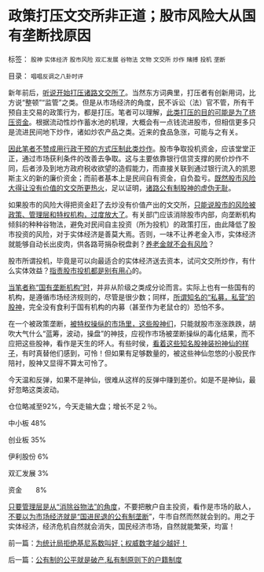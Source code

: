 # 政策打压文交所非正道；股市风险大从国有垄断找原因

标签： `股神` `实体经济` `股市风险` `双汇发展` `谷物法` `文物` `文交所` `炒作` `赌搏` `投机` `垄断` 

目录： `唱唱反调之八卦时评`

新年前后，[听说开始打压诸路文交所了](../../../2012/1/5/股市锚定实体经济，股市的炒作有益无害.md)。当然东方词典里，打压者有创新用词，比方说“整顿”“监管”之类。但是从市场经济的角度，民不诉讼（法）官不管，所有干预自主交易的政策行为，都是打压。笔者可以理解，[此类打压的目的可能是为了挤压资金](../../../2012/1/10/打压投机是如何制造了大萧条？.md)。根据流动性炒作蓄水池的机理，大概会有一点钱流进股市，但相信更多只是流进民间地下炒作，诸如炒农产品之类。近来的食品急涨，可能与之有关。

[因此笔者不赞成用行政干预的方式压制此类炒作](../../../2011/2/15/艺术品股份市场将成艺术；股神的真功夫.md)。股市争取投机资金，应该堂堂正正，通过市场获利条件的改善去争取。这与主要依靠银行信贷支撑的房价炒作不同，后者涉及到地方政府税收欲望的造假能力，而直接关联到通过银行流入的凯恩斯主义的新的廉价资金；而前者基本上是民间自有资金，自负盈亏。[既然股市风险大得让没有价值的文交所更热火](../../../2012/1/5/股市的风险到底有多大？更大的风险从那里来？.md)，足以证明，[诸路公有制股神的虚伪无耻](../../../2011/6/13/世界上有蠢猪并不奇怪.md)。

如果股市的风险大得把资金赶了去炒没有价值产出的文交所，[只能说股市的风险被政策、管理层和特权机构，过度放大了](../../../2012/1/5/为什么持币散户，不如持有股票？人为加大的风险！.md)。有关部门应该消除股市内部，向垄断机构倾斜的种种谷物法，避免对民间自主投资（所为投机）的政策打压，由此降低了股市投资的风险，对于实体经济是善莫大焉。否则，一味不让养老金入市，实体经济就能够自动长出皮肉，供各路苛捐杂税盘剥？[养老金就不会有风险](../../../2012/2/1/只有剥离政府信用，养老金才能保值增值.md)？

股市所谓投机，毕竟是可以向最适合的实体经济送去资本，试问文交所炒作，有什么实体效益？[指责股市投机都是别有用心](../../../2012/1/6/股市风险大，中国就不可能有民主.md)的。

[当笔者称“国有垄断机构”时](../../../2012/1/13/股民心虚象小偷，机构抢劫象强盗，国民无知做看客；.md)，并非从阶级之类成分论而言。实际上也有一些国有的机构，是遵循市场经济规则的，尽管是很少数；同样，[所谓知名的“私募，私营”的股神](../../../2012/1/12/股市中的民主机制，西方基金和东方机构化.md)，完全没有食利于国有机构的内募（甚至作为老鼠仓的）恐怕不多。

在一个被政策垄断，[被特权操纵的市场里，这些股神们](../../../2012/1/10/股民自已不反对股市谷物法，无人会替股民反对.md)，只能就股市涨涨跌跌，胡吹大气什么“蓝筹，波动，操盘”的神技，应视作市场被垄断操纵的毒化结果，而不应把这些股神，看作是天生的坏人。有些时侯，[看着这些知名股神装扮神仙的样子](../../../2011/12/28/季节性股神现象：算命神棍和股神半仙.md)，有时真替他们感到，可怜！但如果有足够数量的，被这些神仙忽悠的小股民作陪衬，股神又显得不算太可怜了。

今天温和反弹，如果不是神仙，很难从这样的反弹中赚到差价。如是不是神仙，最好忽略这类波动。

仓位略减至92%，今天走输大盘；增长不足２％。

中小板 48%

创业板 35%

伊利股份 6%

双汇发展 3%

资金　　8%



[只要管理层是从“消除谷物法”的角度](../../../2012/1/18/解除对小盘股的歧视性打压，A股牛市将不惧IPO.md)，不要把散户自主投资，看作是市场的敌人，[不要以为市场经济就是“国进民退的公有制垄断](../../../2011/11/5/谁掩盖了国进民退的剪羊毛？.md)”，牛市自然而然就会到的。用之于实体经济，经济危机自然就会消失，国民经济市场，自然就能繁荣，均富！



前一篇：[为统计局拒绝基尼系数叫好；权威数字越少越好！](../../../2012/2/2/为统计局拒绝基尼系数叫好；权威数字越少越好！.md)

后一篇：[公有制的公平就是破产,私有制原则下的户籍制度](../../../2012/2/3/公有制的公平就是破产,私有制原则下的户籍制度.md)